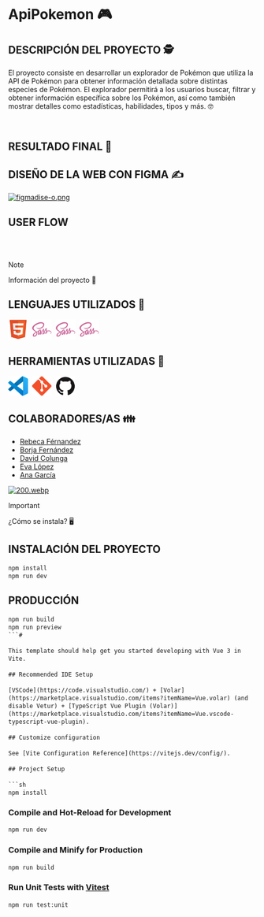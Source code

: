# ApiPokemon  🎮

## DESCRIPCIÓN DEL PROYECTO 🕵️

El proyecto consiste en desarrollar un explorador de Pokémon que utiliza la API de Pokémon para obtener información detallada sobre distintas especies de Pokémon. El explorador permitirá a los usuarios buscar, filtrar y obtener información específica sobre los Pokémon, así como también mostrar detalles como estadísticas, habilidades, tipos y más. 🤓

<p align="center">
  <img src=""/>
</p>

## RESULTADO FINAL 🌟

## DISEÑO DE LA WEB CON FIGMA ✍️

[![figmadise-o.png](https://i.postimg.cc/7YkHqr5b/figmadise-o.png)](https://postimg.cc/Btm9CycG)




## USER FLOW
<div>
    <img src="">
</div>
<br>

>[!NOTE]
> Información del proyecto 🧾

## LENGUAJES UTILIZADOS :rocket:

<div>
    <img src="https://github.com/devicons/devicon/blob/master/icons/html5/html5-original.svg" title="HTML5" alt="HTML" width="40" height="40"/>&nbsp;
    <img src="https://github.com/devicons/devicon/blob/master/icons/sass/sass-original.svg" title="SASS" alt="SASS" width="40" height="40"/>&nbsp;
    <img src="https://github.com/devicons/devicon/blob/master/icons/sass/sass-original.svg" title="SASS" alt="SASS" width="40" height="40"/>&nbsp;
    <img src="https://github.com/devicons/devicon/blob/master/icons/sass/sass-original.svg" title="SASS" alt="SASS" width="40" height="40"/>&nbsp;
 </div>
   




## HERRAMIENTAS UTILIZADAS :hammer:
<div>
    <img src="https://github.com/devicons/devicon/blob/master/icons/vscode/vscode-original.svg" title="VSCODE" alt="VSCODE" width="40" height="40"/>&nbsp;
    <img src="https://github.com/devicons/devicon/blob/master/icons/git/git-original.svg"  title="GIT" alt="GIT" width="40" height="40"/>&nbsp;
    <img src="https://github.com/devicons/devicon/blob/master/icons/github/github-original.svg" title="JavaScript" alt="JavaScript" width="40" height="40"/>&nbsp;
</div>

## COLABORADORES/AS  :family:

- [Rebeca Férnandez](https://github.com/RebecaMFep)
- [Borja Fernández](https://github.com/BarmanDev)
- [David Colunga](https://github.com/Colunga-D)
- [Eva López](https://github.com/EvaMLopez)
- [Ana García]()
  
[![200.webp](https://i.postimg.cc/gkXTtxzZ/200.webp)](https://postimg.cc/Cz07zLfh)



>[!IMPORTANT]
> ¿Cómo se instala?  🖥️
>
## INSTALACIÓN DEL PROYECTO 
```
npm install
npm run dev
```

## PRODUCCIÓN 
```
npm run build
npm run preview
```# 

This template should help get you started developing with Vue 3 in Vite.

## Recommended IDE Setup

[VSCode](https://code.visualstudio.com/) + [Volar](https://marketplace.visualstudio.com/items?itemName=Vue.volar) (and disable Vetur) + [TypeScript Vue Plugin (Volar)](https://marketplace.visualstudio.com/items?itemName=Vue.vscode-typescript-vue-plugin).

## Customize configuration

See [Vite Configuration Reference](https://vitejs.dev/config/).

## Project Setup

```sh
npm install
```

### Compile and Hot-Reload for Development

```sh
npm run dev
```

### Compile and Minify for Production

```sh
npm run build
```

### Run Unit Tests with [Vitest](https://vitest.dev/)

```sh
npm run test:unit
```
